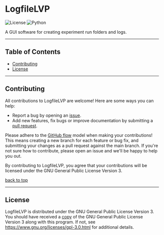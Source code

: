 # LogfileLVP

![License](https://img.shields.io/badge/license-GPL--3.0-orange.svg) ![Python](https://img.shields.io/badge/python-v3.11-22558a.svg?logo=python&color=22558a)

A GUI software for creating experiment run folders and logs.

------------
## Table of Contents

- [Contributing](#contributing)
- [License](#license)


------------
## Contributing

All contributions to LogfileLVP are welcome! Here are some ways you can help:
- Report a bug by opening an [issue](https://github.com/GSECARS/LogfileLVP/issues).
- Add new features, fix bugs or improve documentation by submitting a [pull request](https://github.com/GSECARS/LogfileLVP/pulls).

Please adhere to the [GitHub flow](https://docs.github.com/en/get-started/quickstart/github-flow) model when making your contributions! This means creating a new branch for each feature or bug fix, and submitting your changes as a pull request against the main branch. If you're not sure how to contribute, please open an issue and we'll be happy to help you out.

By contributing to LogfileLVP, you agree that your contributions will be licensed under the GNU General Public License Version 3.

[back to top](#table-of-contents)

------------
## License

LogfileLVP is distributed under the GNU General Public License Version 3. You should have received a [copy](LICENSE) of the GNU General Public License Version 3 along with this program. If not, see https://www.gnu.org/licenses/gpl-3.0.html for additional details.